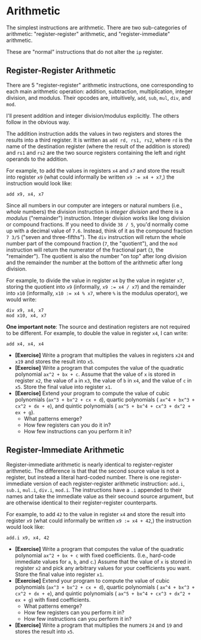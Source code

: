 # Arithmetic

The simplest instructions are arithmetic.  There are two sub-categories of
arithmetic: "register-register" arithmetic, and "register-immediate" arithmetic.

These are "normal" instructions that do not alter the `ip` register.

## Register-Register Arithmetic

There are 5 "register-register" arithmetic instructions, one corresponding to
each main arithmetic operation: addition, subtraction, multiplication, integer
division, and modulus.  Their opcodes are, intuitively, `add`, `sub`, `mul`,
`div`, and `mod`.

I'll present addition and integer division/modulus explicitly.  The others
follow in the obvious way.

The addition instruction adds the values in two registers and stores the results
into a third register.  It is written as `add rd, rs1, rs2`, where `rd` is the
name of the destination register (where the result of the addition is stored)
and `rs1` and `rs2` are the two source registers containing the left and right
operands to the addition.

For example, to add the values in registers `x4` and `x7` and store the result
into register `x9` (what could informally be written `x9 := x4 + x7`,) the
instruction would look like:

```assembly
add x9, x4, x7
```

Since all numbers in our computer are integers or natural numbers (i.e., *whole*
numbers) the division instruction is *integer division* and there is a *modulus*
("remainder") instruction.  Integer division works like long division or
compound fractions.  If you need to divide `38 / 5`, you'd normally come up with
a decimal value of `7.6`.  Instead, think of it as the compound fraction `7 3/5`
("seven and three-fifths").  The `div` instruction will return the whole number
part of the compound fraction (`7`, the "quotient"), and the `mod` instruction
will return the numerator of the fractional part (`3`, the "remainder").  The
quotient is also the number "on top" after long division and the remainder the
number at the bottom of the arithmetic after long division.

For example, to divide the value in register `x4` by the value in register `x7`,
storing the quotient into `x9` (informally, `x9 := x4 / x7`) and the remainder
into `x10` (informally, `x10 := x4 % x7`, where `%` is the modulus operator), we
would write: 

```assembly
div x9, x4, x7
mod x10, x4, x7
```

**One important note**: The source and destination registers are not required to
be different.  For example, to double the value in register `x4`, I can write:

```assembly
add x4, x4, x4
```

* **[Exercise]** Write a program that multiplies the values in registers `x24`
  and `x19` and stores the result into `x5`.
* **[Exercise]** Write a program that computes the value of the quadratic
  polynomial `ax^2 + bx + c`.  Assume that the value of `x` is stored in
  register `x2`, the value of `a` in `x3`, the value of `b` in `x4`, and the
  value of `c` in `x5`.  Store the final value into register `x1`.
* **[Exercise]** Extend your program to compute the value of cubic polynomials
  (`ax^3 + bx^2 + cx + d`), quartic polynomials (
  `ax^4 + bx^3 + cx^2 + dx + e`), and quintic polynomials (
  `ax^5 + bx^4 + cx^3 + dx^2 + ex + g`).
  * What patterns emerge?
  * How few registers can you do it in?
  * How few instructions can you perform it in?

## Register-Immediate Arithmetic

Register-immediate arithmetic is nearly identical to register-register
arithmetic.  The difference is that that the second source value is not a
register, but instead a literal hard-coded number.  There is one
register-immediate version of each register-register arithmetic instruction:
`add.i`, `sub.i`, `mul.i`, `div.i`, `mod.i`.  The instructions have a `.i`
appended to their names and take the immediate value as their secound source
argument, but are otherwise identical to their register-register counterparts.

For example, to add `42` to the value in register `x4` and store the result into
register `x9` (what could informally be written `x9 := x4 + 42`,) the
instruction would look like:

```assembly
add.i x9, x4, 42
```

* **[Exercise]** Write a program that computes the value of the quadratic
  polynomial `ax^2 + bx + c` with fixed coefficients.  (I.e., hard-code
  immediate values for `a`, `b`, and `c`.)  Assume that the value of `x` is
  stored in register `x2` and pick any arbitrary values for your coefficients
  you want.  Store the final value into register `x1`.
* **[Exercise]** Extend your program to compute the value of cubic polynomials
  (`ax^3 + bx^2 + cx + d`), quartic polynomials (
  `ax^4 + bx^3 + cx^2 + dx + e`), and quintic polynomials (
  `ax^5 + bx^4 + cx^3 + dx^2 + ex + g`) with fixed coefficients.
  * What patterns emerge?
  * How few registers can you perform it in?
  * How few instructions can you perform it in?
* **[Exercise]** Write a program that multiplies the numers `24` and `19` and
  stores the result into `x5`.
